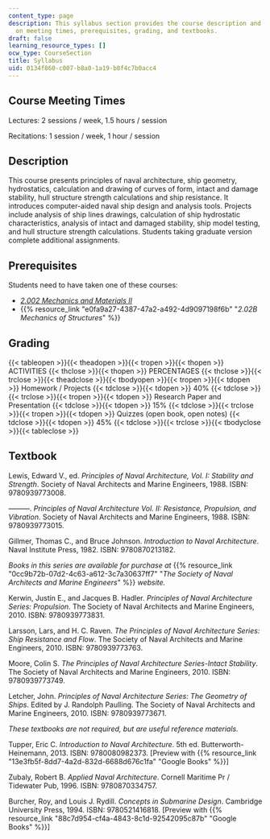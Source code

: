 ```yaml
---
content_type: page
description: This syllabus section provides the course description and information
  on meeting times, prerequisites, grading, and textbooks.
draft: false
learning_resource_types: []
ocw_type: CourseSection
title: Syllabus
uid: 0134f860-c007-b8a0-1a19-b8f4c7b0acc4
---
```

## Course Meeting Times

Lectures: 2 sessions / week, 1.5 hours / session

Recitations: 1 session / week, 1 hour / session

## Description

This course presents principles of naval architecture, ship geometry, hydrostatics, calculation and drawing of curves of form, intact and damage stability, hull structure strength calculations and ship resistance. It introduces computer-aided naval ship design and analysis tools. Projects include analysis of ship lines drawings, calculation of ship hydrostatic characteristics, analysis of intact and damaged stability, ship model testing, and hull structure strength calculations. Students taking graduate version complete additional assignments.

## Prerequisites

Students need to have taken one of these courses:

- [*2.002 Mechanics and Materials II*](/courses/2-002-mechanics-and-materials-ii-spring-2004)
- {{% resource_link "e0fa9a27-4387-47a2-a492-4d9097198f6b" "*2.02B Mechanics of Structures*" %}}

## Grading

{{< tableopen >}}{{< theadopen >}}{{< tropen >}}{{< thopen >}}
ACTIVITIES
{{< thclose >}}{{< thopen >}}
PERCENTAGES
{{< thclose >}}{{< trclose >}}{{< theadclose >}}{{< tbodyopen >}}{{< tropen >}}{{< tdopen >}}
Homework / Projects
{{< tdclose >}}{{< tdopen >}}
40%
{{< tdclose >}}{{< trclose >}}{{< tropen >}}{{< tdopen >}}
Research Paper and Presentation
{{< tdclose >}}{{< tdopen >}}
15%
{{< tdclose >}}{{< trclose >}}{{< tropen >}}{{< tdopen >}}
Quizzes (open book, open notes)
{{< tdclose >}}{{< tdopen >}}
45%
{{< tdclose >}}{{< trclose >}}{{< tbodyclose >}}{{< tableclose >}}

## Textbook

Lewis, Edward V., ed. *Principles of Naval Architecture, Vol. I: Stability and Strength*. Society of Naval Architects and Marine Engineers, 1988. ISBN: 9780939773008.

———. *Principles of Naval Architecture Vol. II: Resistance, Propulsion, and Vibration*. Society of Naval Architects and Marine Engineers, 1988. ISBN: 9780939773015.

Gillmer, Thomas C., and Bruce Johnson. *Introduction to Naval Architecture*. Naval Institute Press, 1982. ISBN: 9780870213182.

*Books in this series are available for purchase at* {{% resource_link "0cc9b72b-07d2-4c63-a612-3c7a30637ff7" "*The Society of Naval Architects and Marine Engineers*" %}} *website.*

Kerwin, Justin E., and Jacques B. Hadler. *Principles of Naval Architecture Series: Propulsion*. The Society of Naval Architects and Marine Engineers, 2010. ISBN: 9780939773831.

Larsson, Lars, and H. C. Raven. *The Principles of Naval Architecture Series: Ship Resistance and Flow*. The Society of Naval Architects and Marine Engineers, 2010. ISBN: 9780939773763.

Moore, Colin S. *The Principles of Naval Architecture Series-Intact Stability*. The Society of Naval Architects and Marine Engineers, 2010. ISBN: 9780939773749.

Letcher, John. *Principles of Naval Architecture Series: The Geometry of Ships*. Edited by J. Randolph Paulling. The Society of Naval Architects and Marine Engineers, 2010. ISBN: 9780939773671.

*These textbooks are not required, but are useful reference materials.*

Tupper, Eric C. *Introduction to Naval Architecture*. 5th ed. Butterworth-Heinemann, 2013. ISBN: 9780080982373. \[Preview with {{% resource_link "13e3fb5f-8dd7-4a2d-832d-6688d676c1fa" "Google Books" %}}\]

Zubaly, Robert B. *Applied Naval Architecture*. Cornell Maritime Pr / Tidewater Pub, 1996. ISBN: 9780870334757.

Burcher, Roy, and Louis J. Rydill. *Concepts in Submarine Design*. Cambridge University Press, 1994. ISBN: 9780521416818. \[Preview with {{% resource_link "88c7d954-cf4a-4843-8c1d-92542095c87b" "Google Books" %}}\]